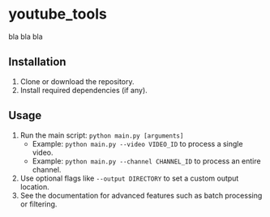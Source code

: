 # youtube_tools
bla bla bla

## Installation
1. Clone or download the repository.
2. Install required dependencies (if any).

## Usage
1. Run the main script: `python main.py [arguments]`
   - Example: `python main.py --video VIDEO_ID` to process a single video.
   - Example: `python main.py --channel CHANNEL_ID` to process an entire channel.
2. Use optional flags like `--output DIRECTORY` to set a custom output location.
3. See the documentation for advanced features such as batch processing or filtering.
